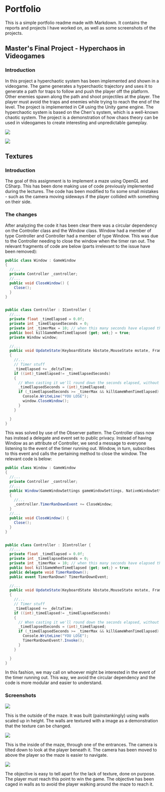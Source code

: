 # Portfolio

This is a simple portfolio readme made with Markdown. It contains the reports and projects I have worked on, as well as some screenshots of the projects.

## Master's Final Project - Hyperchaos in Videogames
### Introduction 

In this project a hyperchaotic system has been implemented and shown in a videogame. The game generates a hyperchaotic trajectory and uses it to generate a path for traps to follow and push the player off the platform. Other enemies spawn along the path and shoot projectiles at the player. The player must avoid the traps and enemies while trying to reach the end of the level. The project is implemented in C# using the Unity game engine. The hyperchaotic system is based on the Chen's system, which is a well-known chaotic system. The project is a demonstration of how chaos theory can be used in videogames to create interesting and unpredictable gameplay.

![](./Images/HyperchaoticFunc.png)

![](./Images/Gameplay.png)

## Textures
### Introduction

The goal of this assignment is to implement a maze using OpenGL and CSharp. This has been done making use of code previously implemented during the lectures. The code has been modified to fix some small mistakes - such as the camera moving sideways if the player collided with something on their side.

### The changes

After analyzing the code it has been clear there was a circular dependency on the Controller class and the Window class. Window had a member of type Controller and Controller had a member of type Window. This was due to the Controller needing to close the window when the timer ran out. The relevant fragments of code are below (parts irrelevant to the issue have been removed):

```csharp
public class Window : GameWindow
{
  //...
  private Controller _controller;
  //...
  public void CloseWindow() {
    Close();
  }
}


public class Controller : IController {
  //...
  private float _timeElapsed = 0.0f;
  private int _timeElapsedSeconds = 0;
  private int _timerMax = 10; // when this many seconds have elapsed the player will have lost
  public bool killGameWhenTimeElapsed {get; set;} = true;
  private Window window;

  //...
  public void UpdateState(KeyboardState kbstate,MouseState mstate, FrameEventArgs e)
  {
    //...
    // Timer stuff 
    _timeElapsed += _deltaTime;
    if ((int)_timeElapsed!= _timeElapsedSeconds)
    {
      // When casting it we'll round down the seconds elapsed, without taking the floating point
      _timeElapsedSeconds = (int)_timeElapsed;
      if (_timeElapsedSeconds >= _timerMax && killGameWhenTimeElapsed) {
        Console.WriteLine("YOU LOSE");
        window.CloseWindow();
      }
    }

  }
}
```

This was solved by use of the Observer pattern. The Controller class now has instead a delegate and event set to public privacy. Instead of having Window as an attribute of Controller, we send a message to everyone listening to the event of the timer running out. Window, in turn, subscribes to this event and calls the pertaining method to close the window. The relevant code is below:

```csharp
public class Window : GameWindow
{
  //...
  private Controller _controller;
  //...
  public Window(GameWindowSettings gameWindowSettings, NativeWindowSettings nativeWindowSettings) : base(gameWindowSettings,nativeWindowSettings)
  {
    //...
    _controller.TimerRanDownEvent += CloseWindow;
  }
  //...
  public void CloseWindow() {
    Close();
  }
}


public class Controller : IController {
  //...
  private float _timeElapsed = 0.0f;
  private int _timeElapsedSeconds = 0;
  private int _timerMax = 10; // when this many seconds have elapsed the player will have lost
  public bool killGameWhenTimeElapsed {get; set;} = true;
  public delegate void TimerRanDown();
  public event TimerRanDown? TimerRanDownEvent;

  //...
  public void UpdateState(KeyboardState kbstate,MouseState mstate, FrameEventArgs e)
  {
    //...
    // Timer stuff 
    _timeElapsed += _deltaTime;
    if ((int)_timeElapsed!= _timeElapsedSeconds)
    {
      // When casting it we'll round down the seconds elapsed, without taking the floating point
      _timeElapsedSeconds = (int)_timeElapsed;
      if (_timeElapsedSeconds >= _timerMax && killGameWhenTimeElapsed) {
        Console.WriteLine("YOU LOSE");
        TimerRanDownEvent?.Invoke();
      }
    }

  }
}
```

In this fashion, we may call on whoever might be interested in the event of the timer running out. This way, we avoid the circular dependency and the code is more modular and easier to understand.

### Screenshots

![](./Images/MazeOutside.png)

This is the outside of the maze. It was built (painstankingly) using walls scaled up in height. The walls are textured with a image as a demonstration that the texture can be changed.

![](./Images/GregorbInsideMaze.png)

This is the inside of the maze, through one of the entrances. The camera is tilted down to look at the player beneath it. The camera has been moved to above the player so the maze is easier to navigate.

![](./Images/Objective.png)

The objective is easy to tell apart for the lack of texture, done on purpose. The player must reach this point to win the game. The objective has been caged in walls as to avoid the player walking around the maze to reach it.


